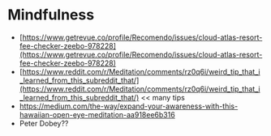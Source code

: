 # Mindfulness

* [https://www.getrevue.co/profile/Recomendo/issues/cloud-atlas-resort-fee-checker-zeebo-978228](https://www.getrevue.co/profile/Recomendo/issues/cloud-atlas-resort-fee-checker-zeebo-978228)
* [https://www.reddit.com/r/Meditation/comments/rz0q6i/weird_tip_that_i_learned_from_this_subreddit_that/](https://www.reddit.com/r/Meditation/comments/rz0q6i/weird_tip_that_i_learned_from_this_subreddit_that/) << many tips
* https://medium.com/the-way/expand-your-awareness-with-this-hawaiian-open-eye-meditation-aa918ee6b316
* Peter Dobey??



